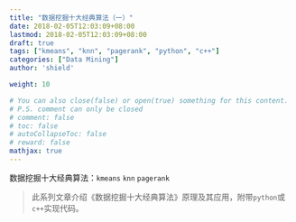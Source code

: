 ```yaml
---
title: "数据挖掘十大经典算法（一）"
date: 2018-02-05T12:03:09+08:00
lastmod: 2018-02-05T12:03:09+08:00
draft: true
tags: ["kmeans", "knn", "pagerank", "python", "c++"]
categories: ["Data Mining"]
author: 'shield'

weight: 10

# You can also close(false) or open(true) something for this content.
# P.S. comment can only be closed
# comment: false
# toc: false
# autoCollapseToc: false
# reward: false
mathjax: true
---
```


数据挖掘十大经典算法：`kmeans` `knn` `pagerank`

>此系列文章介绍《数据挖掘十大经典算法》原理及其应用，附带`python`或`c++`实现代码。

<!--more-->